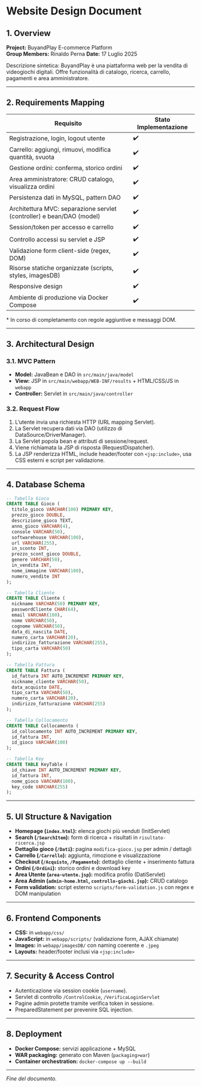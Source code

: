 # Website Design Document

## 1. Overview

**Project:** BuyandPlay E-commerce Platform  
**Group Members:** Rinaldo Perna
**Date:** 17 Luglio 2025

Descrizione sintetica: BuyandPlay è una piattaforma web per la vendita di videogiochi digitali. Offre funzionalità di catalogo, ricerca, carrello, pagamenti e area amministratore.

---

## 2. Requirements Mapping

| Requisito                                                                      | Stato Implementazione |
|--------------------------------------------------------------------------------|-----------------------|
| Registrazione, login, logout utente                                            | ✔️                     |
| Carrello: aggiungi, rimuovi, modifica quantità, svuota                        | ✔️                     |
| Gestione ordini: conferma, storico ordini                                       | ✔️                     |
| Area amministratore: CRUD catalogo, visualizza ordini                           | ✔️                     |
| Persistenza dati in MySQL, pattern DAO                                          | ✔️                     |
| Architettura MVC: separazione servlet (controller) e bean/DAO (model)         | ✔️                     |
| Session/token per accesso e carrello                                            | ✔️                     |
| Controllo accessi su servlet e JSP                                              | ✔️                     |
| Validazione form client-side (regex, DOM)                                       | ✔️                     |
| Risorse statiche organizzate (scripts, styles, imagesDB)                       | ✔️                     |
| Responsive design                                                                | ✔️                     |
| Ambiente di produzione via Docker Compose                                       | ✔️                     |

\* In corso di completamento con regole aggiuntive e messaggi DOM.

---

## 3. Architectural Design

### 3.1. MVC Pattern
- **Model:** JavaBean e DAO in `src/main/java/model`
- **View:** JSP in `src/main/webapp/WEB-INF/results` + HTML/CSS/JS in `webapp`
- **Controller:** Servlet in `src/main/java/controller`

### 3.2. Request Flow
1. L’utente invia una richiesta HTTP (URL mapping Servlet).  
2. La Servlet recupera dati via DAO (utilizzo di DataSource/DriverManager).  
3. La Servlet popola bean e attributi di sessione/request.  
4. Viene richiamata la JSP di risposta (RequestDispatcher).  
5. La JSP renderizza HTML, include header/footer con `<jsp:include>`, usa CSS esterni e script per validazione.

---

## 4. Database Schema

```sql
-- Tabella Gioco
CREATE TABLE Gioco (
  titolo_gioco VARCHAR(100) PRIMARY KEY,
  prezzo_gioco DOUBLE,
  descrizione_gioco TEXT,
  anno_gioco VARCHAR(4),
  console VARCHAR(50),
  softwarehouse VARCHAR(100),
  url VARCHAR(255),
  in_sconto INT,
  prezzo_scont_gioco DOUBLE,
  genere VARCHAR(50),
  in_vendita INT,
  nome_immagine VARCHAR(100),
  numero_vendite INT
);

-- Tabella Cliente
CREATE TABLE Cliente (
  nickname VARCHAR(50) PRIMARY KEY,
  passwordCliente CHAR(64),
  email VARCHAR(100),
  nome VARCHAR(50),
  cognome VARCHAR(50),
  data_di_nascita DATE,
  numero_carta VARCHAR(20),
  indirizzo_fatturazione VARCHAR(255),
  tipo_carta VARCHAR(50)
);

-- Tabella Fattura
CREATE TABLE Fattura (
  id_fattura INT AUTO_INCREMENT PRIMARY KEY,
  nickname_cliente VARCHAR(50),
  data_acquisto DATE,
  tipo_carta VARCHAR(50),
  numero_carta VARCHAR(20),
  indirizzo_fatturazione VARCHAR(255)
);

-- Tabella Collocamento
CREATE TABLE Collocamento (
  id_collocamento INT AUTO_INCREMENT PRIMARY KEY,
  id_fattura INT,
  id_gioco VARCHAR(100)
);

-- Tabella Key
CREATE TABLE KeyTable (
  id_chiave INT AUTO_INCREMENT PRIMARY KEY,
  id_fattura INT,
  nome_gioco VARCHAR(100),
  key_code VARCHAR(255)
);
```

---

## 5. UI Structure & Navigation

- **Homepage (`index.html`):** elenca giochi più venduti (InitServlet)  
- **Search (`/SearchItem`):** form di ricerca + risultati in `risultato-ricerca.jsp`  
- **Dettaglio gioco (`/Dati`):** pagina `modifica-gioco.jsp` per admin / dettagli  
- **Carrello (`/Carrello`):** aggiunta, rimozione e visualizzazione  
- **Checkout (`/Acquisto`, `/Pagamento`):** dettaglio cliente + inserimento fattura  
- **Ordini (`/Ordini`):** storico ordini e download key  
- **Area Utente (`area-utente.jsp`):** modifica profilo (DatiServlet)  
- **Area Admin (`admin-home.html`, `controllo-giochi.jsp`):** CRUD catalogo  
- **Form validation:** script esterno `scripts/form-validation.js` con regex e DOM manipulation

---

## 6. Frontend Components

- **CSS:** in `webapp/css/`  
- **JavaScript:** in `webapp/scripts/` (validazione form, AJAX chiamate)  
- **Images:** in `webapp/imagesDB/` con naming coerente e `.jpeg`  
- **Layouts:** header/footer inclusi via `<jsp:include>`

---

## 7. Security & Access Control

- Autenticazione via session cookie (`username`).  
- Servlet di controllo `/ControlCookie`, `/VerificaLoginServlet`  
- Pagine admin protette tramite verifica token in sessione.  
- PreparedStatement per prevenire SQL injection.

---

## 8. Deployment

- **Docker Compose:** servizi applicazione + MySQL  
- **WAR packaging:** generato con Maven (`packaging>war`)  
- **Container orchestration:** `docker-compose up --build`

---

*Fine del documento.*
